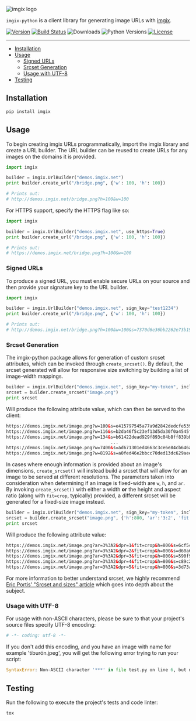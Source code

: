 <!-- ix-docs-ignore -->
![imgix logo](https://assets.imgix.net/sdk-imgix-logo.svg)

`imgix-python` is a client library for generating image URLs with [imgix](https://www.imgix.com/).

[![Version](https://img.shields.io/pypi/v/imgix.svg)](https://pypi.org/project/imgix/)
[![Build Status](https://travis-ci.org/imgix/imgix-python.svg?branch=master)](https://travis-ci.org/imgix/imgix-python)
![Downloads](https://img.shields.io/pypi/dm/imgix)
![Python Versions](https://img.shields.io/pypi/pyversions/imgix)
[![License](https://img.shields.io/github/license/imgix/imgix-python)](https://github.com/imgix/imgix-python/blob/master/LICENSE)

---
<!-- /ix-docs-ignore -->

- [Installation](#installation)
- [Usage](#usage)
  - [Signed URLs](#signed-urls)
  - [Srcset Generation](#srcset-generation)
  - [Usage with UTF-8](#usage-with-utf-8)
- [Testing](#testing)

## Installation

``` bash
pip install imgix
```

## Usage

To begin creating imgix URLs programmatically, import the imgix
library and create a URL builder. The URL builder can be reused to
create URLs for any images on the domains it is provided.

``` python
import imgix

builder = imgix.UrlBuilder("demos.imgix.net")
print builder.create_url("/bridge.png", {'w': 100, 'h': 100})

# Prints out:
# http://demos.imgix.net/bridge.png?h=100&w=100
```

For HTTPS support, specify the HTTPS flag like so:

``` python
import imgix

builder = imgix.UrlBuilder("demos.imgix.net", use_https=True)
print builder.create_url("/bridge.png", {'w': 100, 'h': 100})

# Prints out:
# https://demos.imgix.net/bridge.png?h=100&w=100
```

### Signed URLs

To produce a signed URL, you must enable secure URLs on your source and
then provide your signature key to the URL builder.

``` python
import imgix

builder = imgix.UrlBuilder("demos.imgix.net", sign_key="test1234")
print builder.create_url("/bridge.png", {'w': 100, 'h': 100})

# Prints out:
# http://demos.imgix.net/bridge.png?h=100&w=100&s=7370d6e36bb2262e73b19578739af1af
```

### Srcset Generation

The imgix-python package allows for generation of custom srcset
attributes, which can be invoked through `create_srcset()`. By default,
the srcset generated will allow for responsive size switching by
building a list of image-width mappings.

``` python
builder = imgix.UrlBuilder("demos.imgix.net", sign_key="my-token", include_library_param=False)
srcset = builder.create_srcset("image.png")
print srcset
```

Will produce the following attribute value, which can then be served to
the client:

``` html
https://demos.imgix.net/image.png?w=100&s=e415797545a77a9d2842dedcfe539c9a 100w,
https://demos.imgix.net/image.png?w=116&s=b2da46f5c23ef13d5da30f0a4545f33f 116w,
https://demos.imgix.net/image.png?w=134&s=b61422dead929f893c04b8ff839bb088 134w,
                                        ...
https://demos.imgix.net/image.png?w=7400&s=ad671301ed4663c3ce6e84cb646acb96 7400w,
https://demos.imgix.net/image.png?w=8192&s=a0fed46e2bbcc70ded13dc629aee5398 8192w
```

In cases where enough information is provided about an image's
dimensions, `create_srcset()` will instead build a srcset that will
allow for an image to be served at different resolutions. The parameters
taken into consideration when determining if an image is fixed-width are
`w`, `h`, and `ar`. By invoking `create_srcset()` with either a width
**or** the height and aspect ratio (along with `fit=crop`, typically)
provided, a different srcset will be generated for a fixed-size image
instead.

``` python
builder = imgix.UrlBuilder("demos.imgix.net", sign_key="my-token", include_library_param=False)
srcset = builder.create_srcset("image.png", {'h':800, 'ar':'3:2', 'fit':'crop'})
print srcset
```

Will produce the following attribute value:

``` html
https://demos.imgix.net/image.png?ar=3%3A2&dpr=1&fit=crop&h=800&s=6cf5c443d1eb98bc3d96ea569fcef088 1x,
https://demos.imgix.net/image.png?ar=3%3A2&dpr=2&fit=crop&h=800&s=d60a61a5f34545922bd8dff4e53a0555 2x,
https://demos.imgix.net/image.png?ar=3%3A2&dpr=3&fit=crop&h=800&s=590f96aa426f8589eb7e449ebbeb66e7 3x,
https://demos.imgix.net/image.png?ar=3%3A2&dpr=4&fit=crop&h=800&s=c89c2fd3148957647e86cfc32ba20517 4x,
https://demos.imgix.net/image.png?ar=3%3A2&dpr=5&fit=crop&h=800&s=3d73af69d78d49eef0f81b4b5d718a2c 5x
```

For more information to better understand srcset, we highly recommend
[Eric Portis' "Srcset and sizes" article](https://ericportis.com/posts/2014/srcset-sizes/) which goes into depth about the subject.

### Usage with UTF-8

For usage with non-ASCII characters, please be sure to that your
project's source files specify UTF-8 encoding:

``` python
# -*- coding: utf-8 -*-
```

If you don't add this encoding, and you have an image with name for
example 'tiburón.jpeg', you will get the following error trying to run
your script:

``` python
SyntaxError: Non-ASCII character '***' in file test.py on line 6, but no encoding declared; see http://www.python.org/peps/pep-0263.html for details
```

## Testing

Run the following to execute the project's tests and code linter:

``` bash
tox
```
